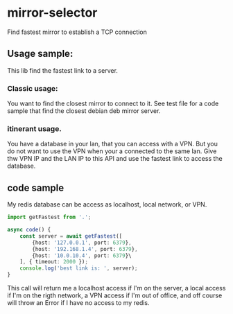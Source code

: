 # mirror-selector
Find fastest mirror to establish a TCP connection

## Usage sample:

This lib find the fastest link to a server.

### Classic usage:

You want to find the closest mirror to connect to it.
See test file for a code sample that find the closest debian deb mirror server.

### itinerant usage.

You have a database in your lan, that you can access with a VPN.
But you do not want to use the VPN when your a connected to the same lan.
Give thw VPN IP and the LAN IP to this API and use the fastest link to access the database.

## code sample

My redis database can be access as localhost, local network, or VPN.

```typescript
import getFastest from '.';

async code() {
    const server = await getFastest([
        {host: '127.0.0.1', port: 6379},
        {host: '192.168.1.4', port: 6379},
        {host: '10.0.10.4', port: 6379}\
    ], { timeout: 2000 });
    console.log('best link is: ', server);
}
```

This call will return me a localhost access if I'm on the server, a local access if I'm on the rigth network, a VPN access if I'm out of office, and off course will throw an Error if I have no access to my redis.
